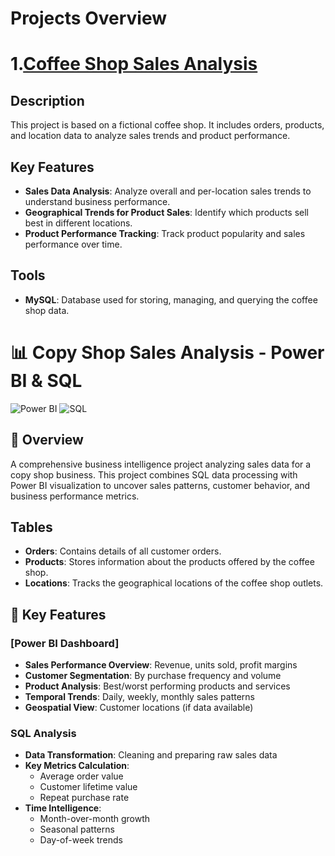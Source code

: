 # Projects Overview

# 1.[Coffee Shop Sales Analysis](https://github.com/Simon-vedha/SQL-Projects/tree/7b7a2fb214e67a4f7620f961e49e795d6599479d/Coffee%20Shop%20Sales%20Analysis)

## Description
This project is based on a fictional coffee shop. It includes orders, products, and location data to analyze sales trends and product performance.

## Key Features
- **Sales Data Analysis**: Analyze overall and per-location sales trends to understand business performance.
- **Geographical Trends for Product Sales**: Identify which products sell best in different locations.
- **Product Performance Tracking**: Track product popularity and sales performance over time.

## Tools
- **MySQL**: Database used for storing, managing, and querying the coffee shop data.


# 📊 Copy Shop Sales Analysis - Power BI & SQL

![Power BI](https://img.shields.io/badge/Power_BI-F2C811?style=for-the-badge&logo=powerbi&logoColor=black)
![SQL](https://img.shields.io/badge/MySQL-CC2927?style=for-the-badge&logo=MySQL&logoColor=white)


## 📌 Overview
A comprehensive business intelligence project analyzing sales data for a copy shop business. This project combines SQL data processing with Power BI visualization to uncover sales patterns, customer behavior, and business performance metrics.

## Tables
- **Orders**: Contains details of all customer orders.
- **Products**: Stores information about the products offered by the coffee shop.
- **Locations**: Tracks the geographical locations of the coffee shop outlets.

## 🚀 Key Features

### [Power BI Dashboard]
- **Sales Performance Overview**: Revenue, units sold, profit margins
- **Customer Segmentation**: By purchase frequency and volume
- **Product Analysis**: Best/worst performing products and services
- **Temporal Trends**: Daily, weekly, monthly sales patterns
- **Geospatial View**: Customer locations (if data available)

### SQL Analysis
- **Data Transformation**: Cleaning and preparing raw sales data
- **Key Metrics Calculation**: 
  - Average order value
  - Customer lifetime value
  - Repeat purchase rate
- **Time Intelligence**: 
  - Month-over-month growth
  - Seasonal patterns
  - Day-of-week trends
